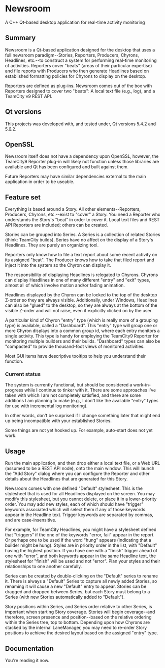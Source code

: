 # Newsroom
A C++ Qt-based desktop application for real-time activity monitoring

## Summary
Newsroom is a Qt-based application designed for the desktop that uses a full
newsroom paradigm--Stories, Reporters, Producers, Chyrons, Headlines, etc.--to
construct a system for performing real-time monitoring of activities.
Reporters cover "beats" (areas of their particular expertise) and file reports
with Producers who then generate Headlines based on established formatting
policies for Chyrons to display on the desktop.

Reporters are defined as plug-ins.  Newsroom comes out of the box with
Reporters designed to cover two "beats": A local text file (e.g., log), and
a TeamCity v9 REST API.

## Qt versions
This projects was developed with, and tested under, Qt versions 5.4.2 and
5.6.2.

## OpenSSL
Newsroom itself does not have a dependency upon OpenSSL, however, the
TeamCity9 Reporter plug-in will likely not function unless those libraries
are available and Qt has been configured and built against them.

Future Reporters may have similar dependencies external to the main application
in order to be useable.

## Feature set
Everything is based around a Story.  All other elements--Reporters, Producers,
Chyrons, etc.--exist to "cover" a Story.  You need a Reporter who understands
the Story's "beat" in order to cover it.  Local text files and REST API
Reporters are included; others can be created.

Stories can be grouped into Series.  A Series is a collection of related
Stories (think: TeamCity builds).  Series have no affect on the display of
a Story's Headlines.  They are purely an organizing tool.

Reporters only know how to file a text report about some recent activity
on its assigned "beat".  The Producer knows how to take that filed report
and inject it into the system so the Chyron can display it.

The responsibility of displaying Headlines is relegated to Chyrons.  Chyrons
can display Headlines in one of many different "entry" and "exit" types,
almost all of which involve motion and/or fading animation.

Headlines displayed by the Chyron can be locked to the top of the desktop
Z-order so they are always visible.  Additionally, under Windows, Headlines
can also be "glued" to the desktop, so they are always at the bottom of the
visible Z-order and will not raise, even if explicitly clicked on by the user.

A particular kind of Chyron "entry" type (which is really more of a grouping
type) is available, called a "Dashboard".  This "entry" type will group one
or more Chyron displays into a common group id, where each entry monitors a
single activity.  This type is handy for employing the TeamCity9 Reporter for
monitoring multiple builders and their builds.  "Dashboard" types can also be
"compacted" to provide thousand-foot views of monitored activities.

Most GUI items have descriptive tooltips to help you understand their function.

### Current status
The system is currently functional, but should be considered a work-in-progress
while I continue to tinker with it.  There are some approaches I've taken with
which I am not completely satisfied, and there are some additions I am planning
to make (e.g., I don't like the available "entry" types for use with incremental
log monitoring).

In other words, don't be surprised if I change something later that might end up
being incompatible with your established Stories.

Some things are not yet hooked up.  For example, auto-start does not yet work.

## Usage
Run the main application, and then drop either a local text file, or a Web URL
(assumed to be a REST API node), onto the main window.  This will launch the
"Add Story" dialog where you can configure the Reporter and other details about
the Headlines that are generated for this Story.

Newsroom comes with one defined "Default" stylesheet.  This is the stylesheet
that is used for all Headlines displayed on the screen.  You may modify this
stylesheet, but you cannot delete, or place it in a lower-priority order.  You
may add new styles, each of which should have "trigger" keywords associated
which will select them if any of those keywords appear in the Headline text.
Trigger keywords are separated by commas, and are case-insensitive.

For example, for TeamCity Headlines, you might have a stylesheet defined that
"triggers" if the one of the keywords "error, fail" appear in the report.  Or
perhaps one to be used if the word "hung" appears (indicating that a builder
might be hung).  Styles are in priority order in the list, with "Default" having
the highest position.  If you have one with a "finish" trigger ahead of one
with "error", and both keywords appear in the same Headline text, the
stylesheet for "finish" will be used and not "error".  Plan your styles and
their relationships to one another carefully.

Series can be created by double-clicking on the "Default" series to rename it.
There is always a "Default" Series to capture all newly added Stories, so
renaming it will cause a new "Default" entry to appear.  Stories can be dragged
and dropped between Series, but each Story must belong to a Series (with new
Stories automatically added to "Default").

Story positions within Series, and Series order relative to other Series, is
important when starting Story coverage.  Stories will begin coverage--and
therefore, screen presence and position--based on the relative ordering within
the Series tree, top to bottom.  Depending upon how Chyrons are stacked by the
internal LaneManager, you may need to re-order Story positions to achieve the
desired layout based on the assigned "entry" type.

## Documentation
You're reading it now.
